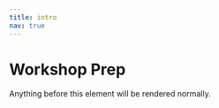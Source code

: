```yaml
---
title: intro
nav: true
---
```


# Workshop Prep
Anything before this element will be rendered normally.


